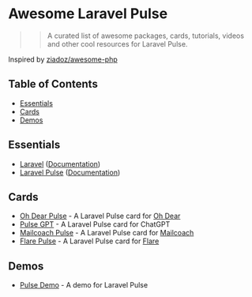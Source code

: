 # Awesome Laravel Pulse

> > A curated list of awesome packages, cards, tutorials, videos and other cool resources for Laravel Pulse.

Inspired by [ziadoz/awesome-php](https://github.com/ziadoz/awesome-php)

## Table of Contents

- [Essentials](#essentials)
- [Cards](#cards)
- [Demos](#demos)

## Essentials

* [Laravel](https://laravel.com) ([Documentation](https://laravel.com/docs))
* [Laravel Pulse](https://pulse.laravel.com/) ([Documentation](https://laravel.com/docs/10.x/pulse))

## Cards

* [Oh Dear Pulse](https://ohdearapp.com/pulse) - A Laravel Pulse card for [Oh Dear](https://ohdearapp.com/)
* [Pulse GPT](https://github.com/kurbanatabinen/pulsegpt) - A Laravel Pulse card for ChatGPT
* [Mailcoach Pulse](https://github.com/spatie/mailcoach-pulse) - A Laravel Pulse card for [Mailcoach](https://mailcoach.app/)
* [Flare Pulse](https://github.com/spatie/flare-pulse) - A Laravel Pulse card for [Flare](https://flareapp.io/)

## Demos

* [Pulse Demo](https://github.com/xuchunyang/pulse-demo) - A demo for Laravel Pulse